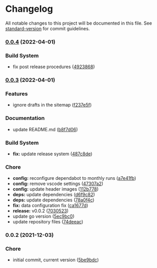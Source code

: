 # Changelog

All notable changes to this project will be documented in this file. See [standard-version](https://github.com/conventional-changelog/standard-version) for commit guidelines.

### [0.0.4](https://github.com/dnb-org/dnb-hugo-sitemap/compare/v0.0.3...v0.0.4) (2022-04-01)


### Build System

* fix post release procedures ([4923868](https://github.com/dnb-org/dnb-hugo-sitemap/commit/4923868bac28274dcdd853e14284bebc186fbe29))

### [0.0.3](https://github.com/dnb-org/dnb-hugo-sitemap/compare/v0.0.2...v0.0.3) (2022-04-01)


### Features

* ignore drafts in the sitemap ([f237e5f](https://github.com/dnb-org/dnb-hugo-sitemap/commit/f237e5f7b85517d0851e3c69cf9ea8f839b9ec93))


### Documentation

* update README.md ([b8f7d06](https://github.com/dnb-org/dnb-hugo-sitemap/commit/b8f7d06d04041bb36af4a82b6d0fdf777a81d413))


### Build System

* **fix:** update release system ([487c8de](https://github.com/dnb-org/dnb-hugo-sitemap/commit/487c8de3e8ef810b957d7b8bfd079448ffe31fbd))


### Chore

* **config:** reconfigure dependabot to monthly runs ([a7e41fb](https://github.com/dnb-org/dnb-hugo-sitemap/commit/a7e41fbb60307f8d7a28d936eaf9ba295e35e6c8))
* **config:** remove vscode settings ([47307a2](https://github.com/dnb-org/dnb-hugo-sitemap/commit/47307a2d285019da9f003fd469dcfe1389b3509c))
* **config:** update header images ([112b778](https://github.com/dnb-org/dnb-hugo-sitemap/commit/112b778977d8c73141d5f6b9b7acc8999ba91199))
* **deps:** update dependencies ([d6f9c82](https://github.com/dnb-org/dnb-hugo-sitemap/commit/d6f9c822a56196f64c20b19068426c8cef7ac102))
* **deps:** update dependencies ([78a0f4c](https://github.com/dnb-org/dnb-hugo-sitemap/commit/78a0f4c372c712bedf2ee222cb1c70f18aebb694))
* **fix:** data configuration fix ([ca1677d](https://github.com/dnb-org/dnb-hugo-sitemap/commit/ca1677dcce5a9ea50c8dca9f90e29b162d9dda25))
* **release:** v0.0.2 ([7030523](https://github.com/dnb-org/dnb-hugo-sitemap/commit/7030523d5152fa0b1164583c5c8216ac4833fd5b))
* update go version ([5ec9bc0](https://github.com/dnb-org/dnb-hugo-sitemap/commit/5ec9bc030b4f357bebd135ed1da743a43bbae15c))
* update repository files ([74deeac](https://github.com/dnb-org/dnb-hugo-sitemap/commit/74deeac4b5cef93f6dac8d7a1c237331ed252082))

### 0.0.2 (2021-12-03)


### Chore

* initial commit, current version ([5be9bdc](https://github.com/dnb-org/dnb-hugo-sitemap/commit/5be9bdc54cbe50addd769ca4b3880f4fd87e8ce4))

